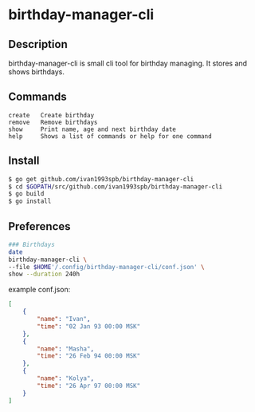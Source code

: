 
birthday-manager-cli
====================

Description
-----------

birthday-manager-cli is small cli tool for birthday managing. It stores and shows birthdays.

Commands
--------

```
create   Create birthday
remove   Remove birthdays
show     Print name, age and next birthday date
help     Shows a list of commands or help for one command
```

Install
-------

```bash
$ go get github.com/ivan1993spb/birthday-manager-cli
$ cd $GOPATH/src/github.com/ivan1993spb/birthday-manager-cli
$ go build
$ go install
```

Preferences
-----------

```bash
### Birthdays
date
birthday-manager-cli \
--file $HOME'/.config/birthday-manager-cli/conf.json' \
show --duration 240h
```

example conf.json:

```json
[
	{
		"name": "Ivan",
		"time": "02 Jan 93 00:00 MSK"
	},
	{
		"name": "Masha",
		"time": "26 Feb 94 00:00 MSK"
	},
	{
		"name": "Kolya",
		"time": "26 Apr 97 00:00 MSK"
	}
]
```